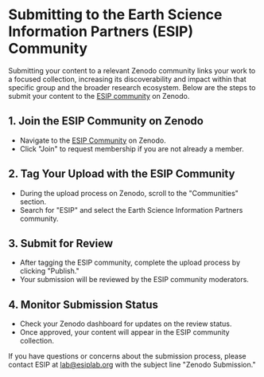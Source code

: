 # Submitting to the Earth Science Information Partners (ESIP) Community

Submitting your content to a relevant Zenodo community links your work to a focused collection, increasing its discoverability and impact within that specific group and the broader research ecosystem. Below are the steps to submit your content to the [ESIP community](https://zenodo.org/communities/esip/) on Zenodo.

## 1. **Join the ESIP Community on Zenodo**
   - Navigate to the [ESIP Community](https://zenodo.org/communities/esip/) on Zenodo.
   - Click "Join" to request membership if you are not already a member.

## 2. **Tag Your Upload with the ESIP Community**
   - During the upload process on Zenodo, scroll to the "Communities" section.
   - Search for "ESIP" and select the Earth Science Information Partners community.

## 3. **Submit for Review**
   - After tagging the ESIP community, complete the upload process by clicking "Publish."
   - Your submission will be reviewed by the ESIP community moderators.

## 4. **Monitor Submission Status**
   - Check your Zenodo dashboard for updates on the review status.
   - Once approved, your content will appear in the ESIP community collection.

If you have questions or concerns about the submission process, please contact ESIP at lab@esiplab.org with the subject line "Zenodo Submission."